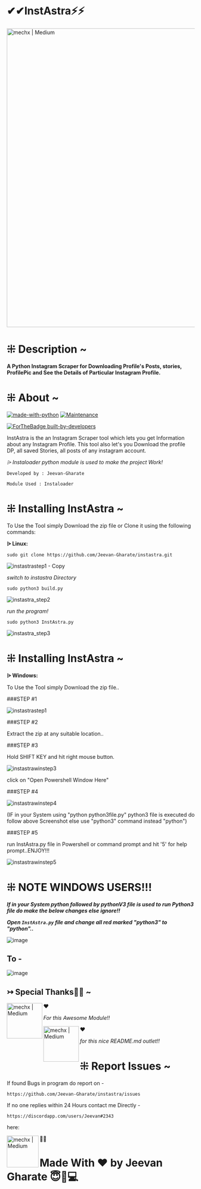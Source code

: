 # ✔✔InstAstra⚡⚡

<!---![instastra](https://user-images.githubusercontent.com/59790218/122512891-2f40a600-d027-11eb-832c-c2d3568cffb5.jpg)--->

<img align="centre" alt="mechx | Medium" width="800px" src="https://user-images.githubusercontent.com/59790218/122512891-2f40a600-d027-11eb-832c-c2d3568cffb5.jpg" />

# ⁜ Description ~

<b>A Python Instagram Scraper for Downloading Profile's Posts, stories, ProfilePic and See the Details of Particular Instagram Profile.</b>

# ⁜ About ~

[![made-with-python](https://img.shields.io/badge/Made%20with-Python-1f425f.svg)](https://www.python.org/)
[![Maintenance](https://img.shields.io/badge/Maintained%3F-yes-green.svg)](https://github.com/instaloader/instaloader)

[![ForTheBadge built-by-developers](http://ForTheBadge.com/images/badges/built-by-developers.svg)](https://github.com/Jeevan-Gharate/)

InstAstra is the an Instagram Scraper tool which lets you get Information about any Instagram Profile.
This tool also let's you Download the profile DP, all saved Stories, all posts of any instagram account.

<i> ⩥ Instaloader python module is used to make the project Work!</i>



`Developed by : Jeevan-Gharate`

`Module Used : Instaloader`

# ⁜ Installing InstAstra ~
To Use the Tool simply Download the zip file or Clone it using the following commands:

<b> ⩥ Linux:</b>

`sudo git clone https://github.com/Jeevan-Gharate/instastra.git`

![instastrastep1 - Copy](https://user-images.githubusercontent.com/59790218/122521680-bf381d00-d032-11eb-8dbb-f64f35906cce.PNG)


<i>switch to instastra Directory</i>

`sudo python3 build.py`

![instastra_step2](https://user-images.githubusercontent.com/59790218/122521759-d545dd80-d032-11eb-94de-2525797f07a9.PNG)


<i>run the program!</i>

`sudo python3 InstAstra.py`

![instastra_step3](https://user-images.githubusercontent.com/59790218/122522157-44233680-d033-11eb-9ca6-0d4876888c77.PNG)

# ⁜ Installing InstAstra ~ 

<b> ⩥ Windows: </b>

To Use the Tool simply Download the zip file..

###STEP #1

![instastrastep1](https://user-images.githubusercontent.com/59790218/122523266-77b29080-d034-11eb-84f8-61cc7454d1f5.PNG)


###STEP #2

Extract the zip at any suitable location..


###STEP #3

Hold SHIFT KEY and hit right mouse button.

![instastrawinstep3](https://user-images.githubusercontent.com/59790218/122523985-41294580-d035-11eb-8bae-941a4b8853fe.PNG)

click on "Open Powershell Window Here"


###STEP #4

![instastrawinstep4](https://user-images.githubusercontent.com/59790218/122524372-ae3cdb00-d035-11eb-9cc4-087f60e571ba.PNG)

(IF in your System using "python python3file.py" python3 file is executed do follow above Screenshot else use "python3" command instead "python")


###STEP #5

run InstAstra.py file in Powershell or command prompt
and hit '5' for help prompt..ENJOY!!!

![instastrawinstep5](https://user-images.githubusercontent.com/59790218/122525151-90bc4100-d036-11eb-87b8-9572e99763a1.PNG)


# ⁜ NOTE WINDOWS USERS!!!

<b><i> If in your System python followed by pythonV3 file is used to run Python3 file do make the below changes else ignore!! </i></b>

<b><i>Open `InstAstra.py` file and change all red marked "python3" to "python"..</i></b>

![image](https://user-images.githubusercontent.com/59790218/122525744-2d7ede80-d037-11eb-9b6d-2e5e177481dd.png)

## To -

![image](https://user-images.githubusercontent.com/59790218/122525994-7040b680-d037-11eb-8f9a-5d6f18cf4924.png)


## ↣ Special Thanks🙌😇 ~ 

[<img align="left" alt="mechx | Medium" width="95px" src="https://img.shields.io/badge/GitHub-100000?style=for-the-badge&logo=github&logoColor=white" />][instaloader]❤

<i>For this Awesome Module!!</i>

[<img align="left" alt="mechx | Medium" width="95px" src="https://img.shields.io/badge/GitHub-100000?style=for-the-badge&logo=github&logoColor=white" />][vedantB]❤

<i>for this nice README.md outlet!!</i>



# ⁜ Report Issues ~ 

If found Bugs in program do report on - 

`https://github.com/Jeevan-Gharate/instastra/issues`

If no one replies within 24 Hours contact me Directly - 

`https://discordapp.com/users/Jeevan#2343`

here:

[<img align="left" alt="mechx | Medium" width="85px" src="https://img.shields.io/badge/Discord-7289DA?style=for-the-badge&logo=discord&logoColor=white" />][Discord]🙌😇

# 

# Made With ❤ by Jeevan Gharate 😇👑💻

[discord]: https://discordapp.com/users/Jeevan#2343
[instaloader]: https://github.com/instaloader/
[vedantB]: https://github.com/Vedant-Bhalgama
